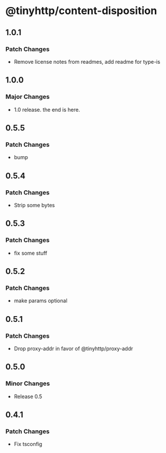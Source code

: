# @tinyhttp/content-disposition

## 1.0.1

### Patch Changes

- Remove license notes from readmes, add readme for type-is

## 1.0.0

### Major Changes

- 1.0 release. the end is here.

## 0.5.5

### Patch Changes

- bump

## 0.5.4

### Patch Changes

- Strip some bytes

## 0.5.3

### Patch Changes

- fix some stuff

## 0.5.2

### Patch Changes

- make params optional

## 0.5.1

### Patch Changes

- Drop proxy-addr in favor of @tinyhttp/proxy-addr

## 0.5.0

### Minor Changes

- Release 0.5

## 0.4.1

### Patch Changes

- Fix tsconfig

